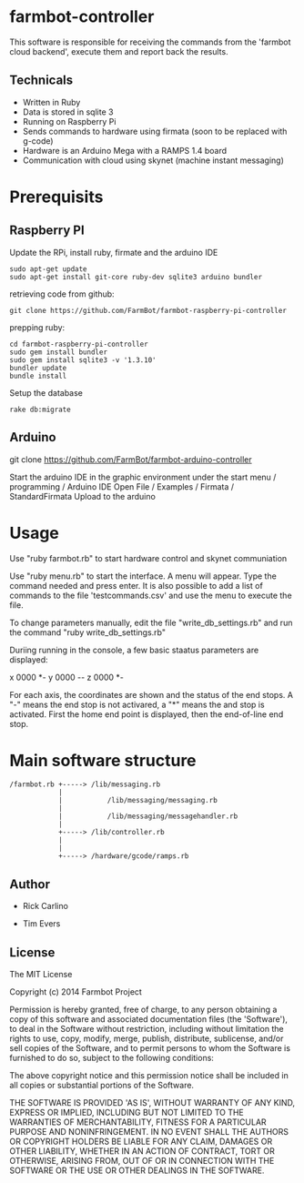 farmbot-controller
==================

This software is responsible for receiving the commands from the 'farmbot cloud backend', execute them and report back the results.

Technicals
----------

* Written in Ruby
* Data is stored in sqlite 3
* Running on Raspberry Pi
* Sends commands to hardware using firmata (soon to be replaced with g-code)
* Hardware is an Arduino Mega with a RAMPS 1.4 board
* Communication with cloud using skynet (machine instant messaging)

Prerequisits
============

Raspberry PI
------------

Update the RPi, install ruby, firmate and the arduino IDE
```
sudo apt-get update
sudo apt-get install git-core ruby-dev sqlite3 arduino bundler
```

retrieving code from github:
```
git clone https://github.com/FarmBot/farmbot-raspberry-pi-controller
```
prepping ruby:
```
cd farmbot-raspberry-pi-controller
sudo gem install bundler
sudo gem install sqlite3 -v '1.3.10'
bundler update
bundle install
```

Setup the database
```
rake db:migrate
```

Arduino
-------

git clone https://github.com/FarmBot/farmbot-arduino-controller

Start the arduino IDE in the graphic environment under the start menu / programming / Arduino IDE
Open File / Examples / Firmata / StandardFirmata
Upload to the arduino

Usage
=====

Use "ruby farmbot.rb" to start hardware control and skynet communiation

Use "ruby menu.rb" to start the interface. A menu will appear. Type the command needed and press enter. It is also possible to add a list of commands to the file 'testcommands.csv' and use the menu to execute the file.

To change parameters manually, edit the file "write_db_settings.rb" and run the command "ruby write_db_settings.rb"

Duriing running in the console, a few basic staatus parameters are displayed:

x 0000 *- y 0000 -- z 0000 *- 

For each axis, the coordinates are shown and the status of the end stops. A "-" means the end stop is not activared, a "*" means the and stop is activated. First the home end point is displayed, then the end-of-line end stop.

Main software structure
=======================

```                                                        
/farmbot.rb +-----> /lib/messaging.rb                   
            |                                           
            |           /lib/messaging/messaging.rb     
            |                                           
            |           /lib/messaging/messagehandler.rb
            |                                           
            +-----> /lib/controller.rb                  
            |                                           
            |                                           
            +-----> /hardware/gcode/ramps.rb            
```

Author
------

 * Rick Carlino

 * Tim Evers

License
-------

The MIT License

Copyright (c) 2014 Farmbot Project

Permission is hereby granted, free of charge, to any person obtaining
a copy of this software and associated documentation files (the
'Software'), to deal in the Software without restriction, including
without limitation the rights to use, copy, modify, merge, publish,
distribute, sublicense, and/or sell copies of the Software, and to
permit persons to whom the Software is furnished to do so, subject to
the following conditions:

The above copyright notice and this permission notice shall be
included in all copies or substantial portions of the Software.

THE SOFTWARE IS PROVIDED 'AS IS', WITHOUT WARRANTY OF ANY KIND,
EXPRESS OR IMPLIED, INCLUDING BUT NOT LIMITED TO THE WARRANTIES OF
MERCHANTABILITY, FITNESS FOR A PARTICULAR PURPOSE AND NONINFRINGEMENT.
IN NO EVENT SHALL THE AUTHORS OR COPYRIGHT HOLDERS BE LIABLE FOR ANY
CLAIM, DAMAGES OR OTHER LIABILITY, WHETHER IN AN ACTION OF CONTRACT,
TORT OR OTHERWISE, ARISING FROM, OUT OF OR IN CONNECTION WITH THE
SOFTWARE OR THE USE OR OTHER DEALINGS IN THE SOFTWARE.

